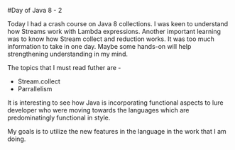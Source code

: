 #Day of Java 8 - 2 

Today I had a crash course on Java 8 collections. I was keen to understand how Streams work with Lambda expressions. Another important learning was to know how Stream collect and reduction works. It was too much information to take in one day. Maybe some hands-on will help strengthening understanding in my mind. 

The topics that I must read futher are - 

* Stream.collect 
* Parrallelism 

It is interesting to see how Java is incorporating functional aspects to lure developer who were moving towards the languages which are predominatingly functional in style. 

My goals is to utilize the new features in the language in the work that I am doing. 

